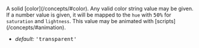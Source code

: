 <p class="b20" markdown="1">A solid [color](/concepts/#color). Any valid color string value may be given. If a number value is given, it will be mapped to the <code>hue</code> with <samp class="number">50%</samp> for <code>saturation</code> and <code>lightness</code>. This value may be animated with [scripts](/concepts/#animation).</p>

* _default:_ <samp class="string">'transparent'</samp>